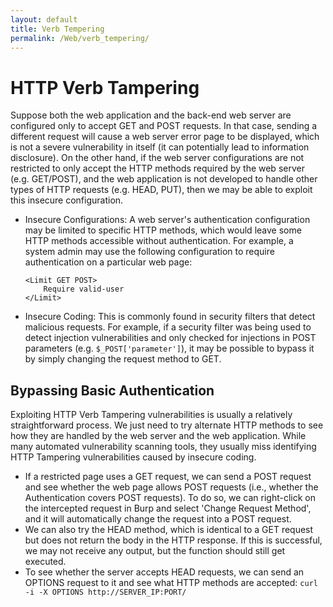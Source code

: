```yaml
---
layout: default
title: Verb Tempering
permalink: /Web/verb_tempering/
---
```


# HTTP Verb Tampering
Suppose both the web application and the back-end web server are configured only to accept GET and POST requests. In that case, sending a different request will cause a web server error page to be displayed, which is not a severe vulnerability in itself (it can potentially lead to information disclosure). On the other hand, if the web server configurations are not restricted to only accept the HTTP methods required by the web server (e.g. GET/POST), and the web application is not developed to handle other types of HTTP requests (e.g. HEAD, PUT), then we may be able to exploit this insecure configuration.

- Insecure Configurations: A web server's authentication configuration may be limited to specific HTTP methods, which would leave some HTTP methods accessible without authentication. For example, a system admin may use the following configuration to require authentication on a particular web page:
  ```
  <Limit GET POST>
      Require valid-user
  </Limit>
  ```
- Insecure Coding: This is commonly found in security filters that detect malicious requests. For example, if a security filter was being used to detect injection vulnerabilities and only checked for injections in POST parameters (e.g. `$_POST['parameter']`), it may be possible to bypass it by simply changing the request method to GET.

## Bypassing Basic Authentication

Exploiting HTTP Verb Tampering vulnerabilities is usually a relatively straightforward process. We just need to try alternate HTTP methods to see how they are handled by the web server and the web application. While many automated vulnerability scanning tools, they usually miss identifying HTTP Tampering vulnerabilities caused by insecure coding. 

- If a restricted page uses a GET request, we can send a POST request and see whether the web page allows POST requests (i.e., whether the Authentication covers POST requests). To do so, we can right-click on the intercepted request in Burp and select 'Change Request Method', and it will automatically change the request into a POST request.
- We can also try the HEAD method, which is identical to a GET request but does not return the body in the HTTP response. If this is successful, we may not receive any output, but the function should still get executed.
- To see whether the server accepts HEAD requests, we can send an OPTIONS request to it and see what HTTP methods are accepted: `curl -i -X OPTIONS http://SERVER_IP:PORT/`
